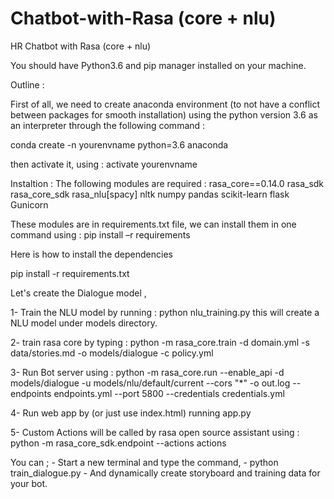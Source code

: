 # Chatbot-with-Rasa (core + nlu)
HR Chatbot with Rasa (core + nlu)

You should have Python3.6 and pip manager installed on your machine.

Outline : 

First of all, we need to create anaconda environment (to not have a conflict between packages for smooth installation) using the python version 3.6 as an interpreter through the following command : 

conda create -n yourenvname python=3.6 anaconda  

then activate it, using : activate yourenvname 

 
Instaltion : The following modules are required : 
                 rasa_core==0.14.0 
                 rasa_sdk 
                 rasa_core_sdk 
                 rasa_nlu[spacy] 
                 nltk 
                 numpy 
                 pandas 
                 scikit-learn 
                 flask 
                 Gunicorn 

These modules are in requirements.txt file, we can install them in one command using : pip install –r requirements 

Here is how to install the dependencies

pip install -r requirements.txt



Let's create the Dialogue model ,

1- Train the NLU model by running : python nlu_training.py
   this will create a NLU model under models directory.

2- train rasa core by typing :
   python -m rasa_core.train -d domain.yml -s data/stories.md -o models/dialogue -c policy.yml


3- Run Bot server using : 
   python -m rasa_core.run --enable_api -d models/dialogue -u models/nlu/default/current --cors "*" -o out.log --endpoints endpoints.yml --port 5800 --credentials   credentials.yml


4- Run web app by (or just use index.html)
   running app.py


5- Custom Actions will be called by rasa open source assistant using : python -m rasa_core_sdk.endpoint --actions actions









You can ; - Start a new terminal and type the command,
          - python train_dialogue.py
          - And dynamically create storyboard and training data for your bot.
